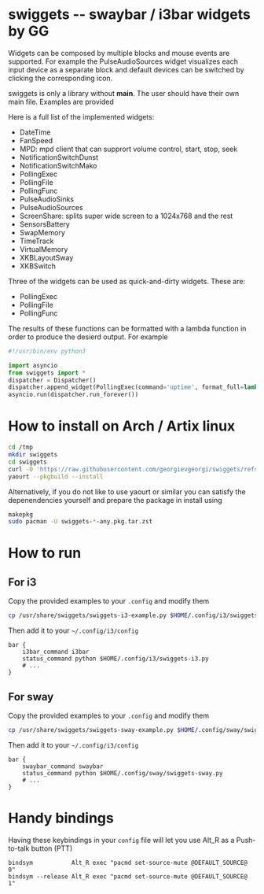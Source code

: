 # swiggets -- swaybar / i3bar widgets by GG

Widgets can be composed by multiple blocks and mouse events are supported.
For example the PulseAudioSources widget visualizes each input device as a separate block and default devices can be switched by clicking the corresponding icon.

swiggets is only a library without __main__. The user should have their own main file. Examples are provided


Here is a full list of the implemented widgets:
- DateTime
- FanSpeed
- MPD: mpd client that can supprort volume control, start, stop, seek
- NotificationSwitchDunst
- NotificationSwitchMako
- PollingExec
- PollingFile
- PollingFunc
- PulseAudioSinks
- PulseAudioSources
- ScreenShare: splits super wide screen to a 1024x768 and the rest
- SensorsBattery
- SwapMemory
- TimeTrack
- VirtualMemory
- XKBLayoutSway
- XKBSwitch

Three of the widgets can be used as quick-and-dirty widgets. These are:
- PollingExec
- PollingFile
- PollingFunc

The results of these functions can be formatted with a lambda function in order to produce the desierd output. For example
```python
#!/usr/bin/env python3

import asyncio
from swiggets import *
dispatcher = Dispatcher()
dispatcher.append_widget(PollingExec(command='uptime', format_full=lambda stdout, stderr, return_code : f"{stdout[:stdout.find(',')]}", lazy_updates=False))
asyncio.run(dispatcher.run_forever())
```

# How to install on Arch / Artix linux

```bash
cd /tmp
mkdir swiggets
cd swiggets
curl -O 'https://raw.githubusercontent.com/georgievgeorgi/swiggets/refs/heads/master/PKGBUILD'
yaourt --pkgbuild --install
```

Alternatively, if you do not like to use yaourt or similar you can satisfy the depenendencies yourself and prepare the package in install using

```bash
makepkg
sudo pacman -U swiggets-*-any.pkg.tar.zst
```

# How to run
## For i3

Copy the provided examples to your `.config` and modify them

```bash
cp /usr/share/swiggets/swiggets-i3-example.py $HOME/.config/i3/swiggets-i3.py
```

Then add it to your `~/.config/i3/config`

```config
bar {
    i3bar_command i3bar
    status_command python $HOME/.config/i3/swiggets-i3.py
    # ...
}
```

## For sway

Copy the provided examples to your `.config` and modify them

```bash
cp /usr/share/swiggets/swiggets-sway-example.py $HOME/.config/sway/swiggets-sway.py
```

Then add it to your `~/.config/i3/config`

```config
bar {
    swaybar_command swaybar
    status_command python $HOME/.config/sway/swiggets-sway.py
    # ...
}
```



# Handy bindings
Having these keybindings in your `config` file will let you use Alt_R as a Push-to-talk button (PTT)
```
bindsym           Alt_R exec "pacmd set-source-mute @DEFAULT_SOURCE@ 0"
bindsym --release Alt_R exec "pacmd set-source-mute @DEFAULT_SOURCE@ 1"
```
